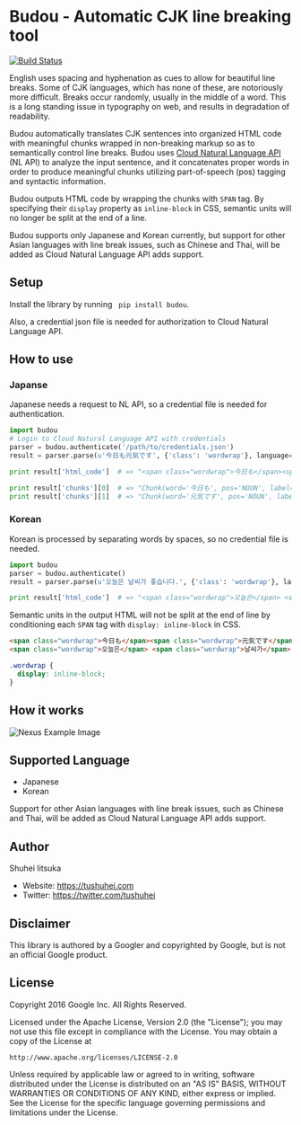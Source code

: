 # Budou - Automatic CJK line breaking tool
[![Build Status](https://travis-ci.org/google/budou.svg?branch=master)](https://travis-ci.org/google/budou)

English uses spacing and hyphenation as cues to allow for beautiful line breaks.
Some of CJK languages, which has none of these, are notoriously more difficult.
Breaks occur randomly, usually in the middle of a word.
This is a long standing issue in typography on web, and results in degradation of readability.

Budou automatically translates CJK sentences into organized HTML code with meaningful chunks wrapped in non-breaking markup
so as to semantically control line breaks.
Budou uses [Cloud Natural Language API](https://cloud.google.com/natural-language/) (NL API) to analyze the input sentence,
and it concatenates proper words in order to produce meaningful chunks utilizing part-of-speech (pos) tagging and syntactic information.

Budou outputs HTML code by wrapping the chunks with `SPAN` tag.
By specifying their `display` property as `inline-block` in CSS, semantic units will no longer be split at the end of a line.

Budou supports only Japanese and Korean currently, but support for other Asian languages with line break issues, such as Chinese and Thai,
will be added as Cloud Natural Language API adds support.


## Setup
Install the library by running ` pip install budou`.

Also, a credential json file is needed for authorization to Cloud Natural Language API.

## How to use
### Japanse
Japanese needs a request to NL API, so a credential file is needed for authentication.

```python
import budou
# Login to Cloud Natural Language API with credentials
parser = budou.authenticate('/path/to/credentials.json')
result = parser.parse(u'今日も元気です', {'class': 'wordwrap'}, language='ja')

print result['html_code']  # => "<span class="wordwrap">今日も</span><span class="wordwrap">元気です</span>"

print result['chunks'][0]  # => "Chunk(word='今日も', pos='NOUN', label='NN', forward=True)"
print result['chunks'][1]  # => "Chunk(word='元気です', pos='NOUN', label='ROOT', forward=False)]"
```

### Korean
Korean is processed by separating words by spaces, so no credential file is needed.

```python
import budou
parser = budou.authenticate()
result = parser.parse(u'오늘은 날씨가 좋습니다.', {'class': 'wordwrap'}, language='ko')

print result['html_code']  # => "<span class="wordwrap">오늘은</span> <span class="wordwrap">날씨가</span> <span class="wordwrap">좋습니다.</span>"
```

Semantic units in the output HTML will not be split at the end of line by conditioning each `SPAN` tag with `display: inline-block` in CSS.

```html
<span class="wordwrap">今日も</span><span class="wordwrap">元気です</span>
<span class="wordwrap">오늘은</span> <span class="wordwrap">날씨가</span> <span class="wordwrap">좋습니다.</span>
```

```css
.wordwrap {
  display: inline-block;
}
```


## How it works
![Nexus Example Image](https://raw.githubusercontent.com/wiki/google/budou/images/nexus_example.jpeg)


## Supported Language
- Japanese
- Korean

Support for other Asian languages with line break issues, such as Chinese and Thai, will be added as Cloud Natural Language API adds support.


## Author
Shuhei Iitsuka

- Website: https://tushuhei.com
- Twitter: https://twitter.com/tushuhei


## Disclaimer
This library is authored by a Googler and copyrighted by Google, but
is not an official Google product.


## License
Copyright 2016 Google Inc. All Rights Reserved.

Licensed under the Apache License, Version 2.0 (the "License");
you may not use this file except in compliance with the License.
You may obtain a copy of the License at

    http://www.apache.org/licenses/LICENSE-2.0

Unless required by applicable law or agreed to in writing, software
distributed under the License is distributed on an "AS IS" BASIS,
WITHOUT WARRANTIES OR CONDITIONS OF ANY KIND, either express or implied.
See the License for the specific language governing permissions and
limitations under the License.

